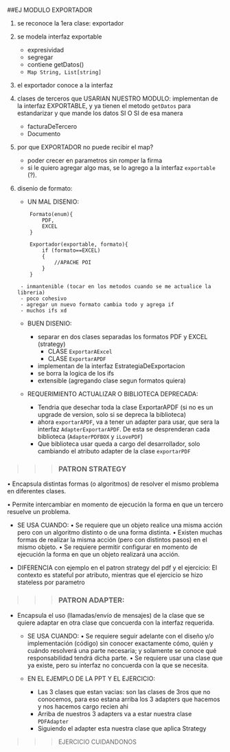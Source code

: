 ##EJ MODULO EXPORTADOR

1. se reconoce la 1era clase: exportador
2. se modela interfaz exportable
    - expresividad
    - segregar
    - contiene getDatos()
    -  `Map String, List[string]`
3. el exportador conoce a la interfaz
4. clases de terceros que USARIAN NUESTRO MODULO: implementan de la interfaz EXPORTABLE, y ya tienen el metodo `getDatos` para estandarizar y que mande los datos SI O SI de esa manera
    - facturaDeTercero
    - Documento
5. por que EXPORTADOR no puede recibir el map?
    - poder crecer en parametros sin romper la firma
    - si le quiero agregar algo mas, se lo agrego a la interfaz `exportable` (?).

6. disenio de formato: 
    
    - UN MAL DISENIO:
    ``` 
        Formato(enum){
            PDF, 
            EXCEL
        }

        Exportador(exportable, formato){
            if (formato==EXCEL)
            {
                //APACHE POI
            }
        }
     ```
        - inmantenible (tocar en los metodos cuando se me actualice la libreria)
        - poco cohesivo
        - agregar un nuevo formato cambia todo y agrega if
        - muchos ifs xd

    - BUEN DISENIO:
        - separar en dos clases separadas los formatos PDF y EXCEL (strategy) 
            - CLASE `ExportarAExcel`
            - CLASE `ExportarAPDF`
        - implementan de la interfaz EstrategiaDeExportacion
        - se borra la logica de los ifs
        - extensible (agregando clase segun formatos quiera)

    - REQUERIMIENTO ACTUALIZAR O BIBLIOTECA DEPRECADA:
        - Tendria que desechar toda la clase ExportarAPDF (si no es un upgrade de version, solo si se depreca la biblioteca)
        - ahora `exportarAPDF`, va a tener un adapter para usar, que sera la interfaz `AdapterExportarAPDF`. De esta se desprenderan cada biblioteca (`AdapterPDFBOX` y `iLovePDF`)
        - Que biblioteca usar queda a cargo del desarrollador, solo cambiando el atributo adapter de la clase `exportarPDF`



>>> ### PATRON STRATEGY

• Encapsula distintas formas (o algoritmos) de resolver el mismo problema en diferentes clases.

• Permite intercambiar en momento de ejecución la forma en que un tercero resuelve un problema.

- SE USA CUANDO:
    • Se requiere que un objeto realice una misma acción pero con un algoritmo distinto o de una forma
distinta.
    • Existen muchas formas de realizar la misma acción (pero con distintos pasos) en el mismo objeto.
    • Se requiere permitir configurar en momento de ejecución la forma en que un objeto realizará una
    acción.

- DIFERENCIA con ejemplo en el patron strategy del pdf y el ejercicio: El contexto es stateful por atributo, mientras que el ejercicio se hizo stateless por parametro

>>> ### PATRON ADAPTER:

- Encapsula el uso (llamadas/envío de mensajes) de la clase que se quiere adaptar en otra clase que concuerda con la interfaz requerida.


     - SE USA CUANDO: 
        • Se requiere seguir adelante con el diseño y/o implementación (código) sin conocer exactamente
        cómo, quién y cuándo resolverá una parte necesaria; y solamente se conoce qué responsabilidad
        tendrá dicha parte.
        • Se requiere usar una clase que ya existe, pero su interfaz no concuerda con la que se necesita.

    - EN EL EJEMPLO DE LA PPT Y EL EJERCICIO:
        - Las 3 clases que estan vacias: son las clases de 3ros que no conocemos, para eso estana arriba los 3 adapters que hacemos y nos hacemos cargo recien ahi
        - Arriba de nuestros 3 adapters va a estar nuestra clase `PDFAdapter`
        - Siguiendo el adapter esta nuestra clase que aplica Strategy


>>>EJERCICIO CUIDANDONOS
